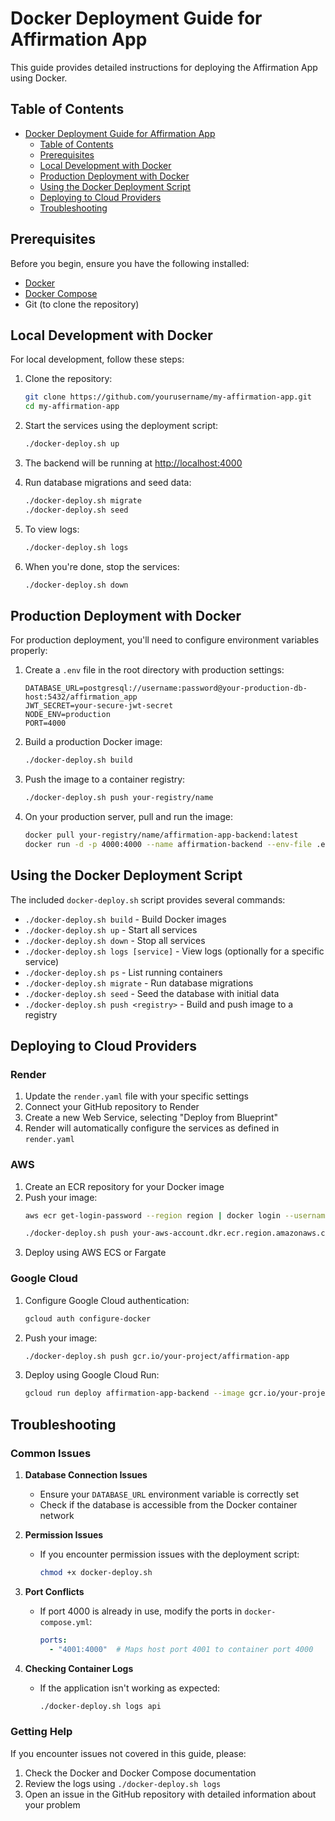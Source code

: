 # Docker Deployment Guide for Affirmation App

This guide provides detailed instructions for deploying the Affirmation App using Docker.

## Table of Contents

- [Docker Deployment Guide for Affirmation App](#docker-deployment-guide-for-affirmation-app)
  - [Table of Contents](#table-of-contents)
  - [Prerequisites](#prerequisites)
  - [Local Development with Docker](#local-development-with-docker)
  - [Production Deployment with Docker](#production-deployment-with-docker)
  - [Using the Docker Deployment Script](#using-the-docker-deployment-script)
  - [Deploying to Cloud Providers](#deploying-to-cloud-providers)
  - [Troubleshooting](#troubleshooting)

## Prerequisites

Before you begin, ensure you have the following installed:

- [Docker](https://docs.docker.com/get-docker/)
- [Docker Compose](https://docs.docker.com/compose/install/)
- Git (to clone the repository)

## Local Development with Docker

For local development, follow these steps:

1. Clone the repository:
   ```bash
   git clone https://github.com/yourusername/my-affirmation-app.git
   cd my-affirmation-app
   ```

2. Start the services using the deployment script:
   ```bash
   ./docker-deploy.sh up
   ```

3. The backend will be running at [http://localhost:4000](http://localhost:4000)

4. Run database migrations and seed data:
   ```bash
   ./docker-deploy.sh migrate
   ./docker-deploy.sh seed
   ```

5. To view logs:
   ```bash
   ./docker-deploy.sh logs
   ```

6. When you're done, stop the services:
   ```bash
   ./docker-deploy.sh down
   ```

## Production Deployment with Docker

For production deployment, you'll need to configure environment variables properly:

1. Create a `.env` file in the root directory with production settings:
   ```
   DATABASE_URL=postgresql://username:password@your-production-db-host:5432/affirmation_app
   JWT_SECRET=your-secure-jwt-secret
   NODE_ENV=production
   PORT=4000
   ```

2. Build a production Docker image:
   ```bash
   ./docker-deploy.sh build
   ```

3. Push the image to a container registry:
   ```bash
   ./docker-deploy.sh push your-registry/name
   ```

4. On your production server, pull and run the image:
   ```bash
   docker pull your-registry/name/affirmation-app-backend:latest
   docker run -d -p 4000:4000 --name affirmation-backend --env-file .env your-registry/name/affirmation-app-backend:latest
   ```

## Using the Docker Deployment Script

The included `docker-deploy.sh` script provides several commands:

- `./docker-deploy.sh build` - Build Docker images
- `./docker-deploy.sh up` - Start all services
- `./docker-deploy.sh down` - Stop all services
- `./docker-deploy.sh logs [service]` - View logs (optionally for a specific service)
- `./docker-deploy.sh ps` - List running containers
- `./docker-deploy.sh migrate` - Run database migrations
- `./docker-deploy.sh seed` - Seed the database with initial data
- `./docker-deploy.sh push <registry>` - Build and push image to a registry

## Deploying to Cloud Providers

### Render

1. Update the `render.yaml` file with your specific settings
2. Connect your GitHub repository to Render
3. Create a new Web Service, selecting "Deploy from Blueprint"
4. Render will automatically configure the services as defined in `render.yaml`

### AWS

1. Create an ECR repository for your Docker image
2. Push your image:
   ```bash
   aws ecr get-login-password --region region | docker login --username AWS --password-stdin your-aws-account.dkr.ecr.region.amazonaws.com
   
   ./docker-deploy.sh push your-aws-account.dkr.ecr.region.amazonaws.com/affirmation-app
   ```
3. Deploy using AWS ECS or Fargate

### Google Cloud

1. Configure Google Cloud authentication:
   ```bash
   gcloud auth configure-docker
   ```
2. Push your image:
   ```bash
   ./docker-deploy.sh push gcr.io/your-project/affirmation-app
   ```
3. Deploy using Google Cloud Run:
   ```bash
   gcloud run deploy affirmation-app-backend --image gcr.io/your-project/affirmation-app --platform managed
   ```

## Troubleshooting

### Common Issues

1. **Database Connection Issues**
   - Ensure your `DATABASE_URL` environment variable is correctly set
   - Check if the database is accessible from the Docker container network

2. **Permission Issues**
   - If you encounter permission issues with the deployment script:
     ```bash
     chmod +x docker-deploy.sh
     ```

3. **Port Conflicts**
   - If port 4000 is already in use, modify the ports in `docker-compose.yml`:
     ```yaml
     ports:
       - "4001:4000"  # Maps host port 4001 to container port 4000
     ```

4. **Checking Container Logs**
   - If the application isn't working as expected:
     ```bash
     ./docker-deploy.sh logs api
     ```

### Getting Help

If you encounter issues not covered in this guide, please:

1. Check the Docker and Docker Compose documentation
2. Review the logs using `./docker-deploy.sh logs`
3. Open an issue in the GitHub repository with detailed information about your problem
